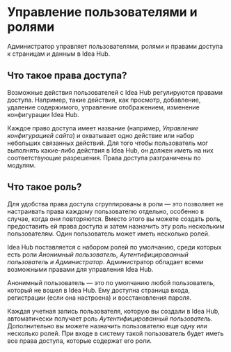# Управление пользователями и ролями

Администратор управляет пользователями, ролями и правами доступа к страницам и данным в Idea Hub.

## Что такое права доступа?

Возможные действия пользователей с Idea Hub регулируются правами доступа. Например, такие действия, как просмотр, добавление, удаление содержимого, управление отображением, изменение конфигурации Idea Hub. 

Каждое право доступа имеет название (например, *Управление конфигурацией сайта*) и охватывает одно действие или набор небольших связанных действий. Для того чтобы пользователь мог выполнять какие-либо действия в Idea Hub, он должен иметь на них соответствующие разрешения. Права доступа разграничены по модулям.

## Что такое роль?

Для удобства права доступа сгруппированы в роли — это позволяет не настраивать права каждому пользователю отдельно, особенно в случае, когда они повторяются. Вместо этого вы можете создать роль, предоставить ей права доступа и затем назначить эту роль нескольким пользователям. Один пользователь может иметь несколько ролей.

Idea Hub поставляется с набором ролей по умолчанию, среди которых есть роли *Анонимный пользователь, Аутентифицированный пользователь и Администратор*. Администратор обладает всеми возможными правами для управления Idea Hub.

Анонимный пользователь — это по умолчанию любой пользователь, который не вошел в Idea Hub. Ему доступна страница входа, регистрации (если она настроена) и восстановления пароля.

Каждая учетная запись пользователя, которую вы создали в Idea Hub, автоматически получает роль *Аутентифицированный пользователь*. Дополнительно вы можете назначить пользователю еще одну или несколько ролей. При входе в систему такой пользователь будет иметь все права доступа, которые содержат его роли.
